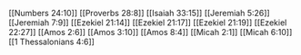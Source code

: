 [[Numbers 24:10]]
[[Proverbs 28:8]]
[[Isaiah 33:15]]
[[Jeremiah 5:26]]
[[Jeremiah 7:9]]
[[Ezekiel 21:14]]
[[Ezekiel 21:17]]
[[Ezekiel 21:19]]
[[Ezekiel 22:27]]
[[Amos 2:6]]
[[Amos 3:10]]
[[Amos 8:4]]
[[Micah 2:1]]
[[Micah 6:10]]
[[1 Thessalonians 4:6]]
